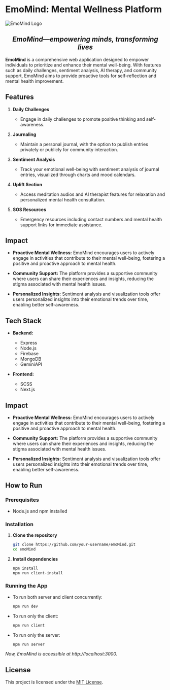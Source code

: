 # EmoMind: Mental Wellness Platform

![EmoMind Logo](https://github.com/DiyaVj/EmoMind/assets/87236107/871d41c3-bb6c-4c22-b745-ffbac2d6e47a)

<div align="center">
   
## <i>EmoMind—empowering minds, transforming lives</i>
</div>

**EmoMind** is a comprehensive web application designed to empower individuals to prioritize and enhance their mental well-being. With features such as daily challenges, sentiment analysis, AI therapy, and community support, EmoMind aims to provide proactive tools for self-reflection and mental health improvement.

## Features

1. **Daily Challenges**
   - Engage in daily challenges to promote positive thinking and self-awareness.

2. **Journaling**
   - Maintain a personal journal, with the option to publish entries privately or publicly for community interaction.

3. **Sentiment Analysis**
   - Track your emotional well-being with sentiment analysis of journal entries, visualized through charts and mood calendars.

4. **Uplift Section**
   - Access meditation audios and AI therapist features for relaxation and personalized mental health consultation.

5. **SOS Resources**
   - Emergency resources including contact numbers and mental health support links for immediate assistance.

## Impact

- **Proactive Mental Wellness:** EmoMind encourages users to actively engage in activities that contribute to their mental well-being, fostering a positive and proactive approach to mental health.

- **Community Support:** The platform provides a supportive community where users can share their experiences and insights, reducing the stigma associated with mental health issues.

- **Personalized Insights:** Sentiment analysis and visualization tools offer users personalized insights into their emotional trends over time, enabling better self-awareness.

## Tech Stack

- **Backend:**
  - Express
  - Node.js
  - Firebase
  - MongoDB
  - GeminiAPI

- **Frontend:**
  - SCSS
  - Next.js

## Impact

- **Proactive Mental Wellness:** EmoMind encourages users to actively engage in activities that contribute to their mental well-being, fostering a positive and proactive approach to mental health.

- **Community Support:** The platform provides a supportive community where users can share their experiences and insights, reducing the stigma associated with mental health issues.

- **Personalized Insights:** Sentiment analysis and visualization tools offer users personalized insights into their emotional trends over time, enabling better self-awareness.

## How to Run

### Prerequisites
- Node.js and npm installed

### Installation
1. **Clone the repository**
   ```bash
   git clone https://github.com/your-username/emoMind.git
   cd emoMind
   ````
2. **Install dependencies**
    ````bash
    npm install
    npm run client-install
    ````
### Running the App

* To run both server and client concurrently:
    ````bash
    npm run dev
    ````
* To run only the client:
    ````bash
    npm run client
    ````
* To run only the server:
    ````bash
    npm run server
    ````

<i> Now, EmoMind is accessible at http://localhost:3000.</i>

## License
This project is licensed under the [MIT License]().
